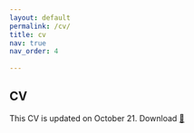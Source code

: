 ```yaml
---
layout: default
permalink: /cv/
title: cv
nav: true
nav_order: 4
 
---
```


## CV

This CV is updated on October 21. 
Download [📑](assets/pdf/CV_20231022.pdf) 

<object data="{{inyoungcheong.github.io}}/assets/pdf/CV_20231022.pdf" width="1000" height="1000" type="application/pdf"></object>

